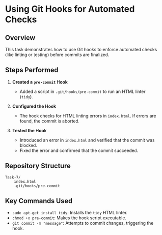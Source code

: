# Using Git Hooks for Automated Checks

## Overview
This task demonstrates how to use Git hooks to enforce automated checks (like linting or testing) before commits are finalized.

## Steps Performed

1. **Created a `pre-commit` Hook**
   - Added a script in `.git/hooks/pre-commit` to run an HTML linter (`tidy`).

2. **Configured the Hook**
   - The hook checks for HTML linting errors in `index.html`. If errors are found, the commit is aborted.

3. **Tested the Hook**
   - Introduced an error in `index.html` and verified that the commit was blocked.
   - Fixed the error and confirmed that the commit succeeded.

## Repository Structure
```
Task-7/
    index.html
    .git/hooks/pre-commit
```

## Key Commands Used
- `sudo apt-get install tidy`: Installs the `tidy` HTML linter.
- `chmod +x pre-commit`: Makes the hook script executable.
- `git commit -m "message"`: Attempts to commit changes, triggering the hook.